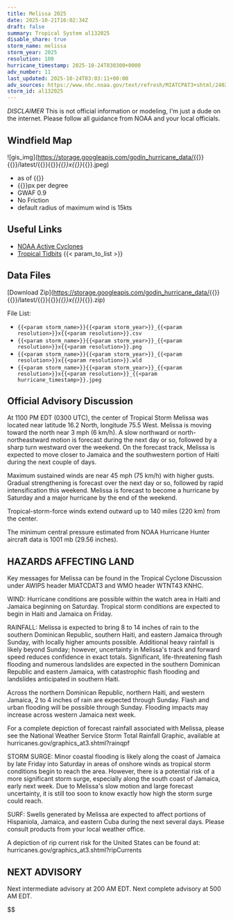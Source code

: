 ```yaml
---
title: Melissa 2025
date: 2025-10-21T16:02:34Z
draft: false
summary: Tropical System al132025
disable_share: true
storm_name: melissa
storm_year: 2025
resolution: 100
hurricane_timestamp: 2025-10-24T030300+0000
adv_number: 11
last_updated: 2025-10-24T03:03:11+00:00
adv_sources: https://www.nhc.noaa.gov/text/refresh/MIATCPAT3+shtml/240237.shtml;https://www.nhc.noaa.gov/refresh/graphics_at3+shtml/024143.shtml?cone
storm_id: al132025
---
```

*DISCLAIMER* This is not official information or modeling, I'm just a dude on the internet.  Please follow all guidance from NOAA and your local officials.

## Windfield Map
![gis_img](https://storage.googleapis.com/godin_hurricane_data/{{<param storm_name>}}{{<param storm_year>}}/latest/{{<param storm_name>}}{{<param storm_year>}}_{{<param resolution>}}x{{<param resolution>}}_{{<param hurricane_timestamp>}}.jpeg)

- as of {{<param last_updated>}}
- {{<param resolution>}}px per degree
- GWAF 0.9
- No Friction
- default radius of maximum wind is 15kts

## Useful Links
- [NOAA Active Cyclones](https://www.nhc.noaa.gov/)
- [Tropical Tidbits](https://www.tropicaltidbits.com/storminfo/)
{{< param_to_list >}}

## Data Files
[Download Zip](https://storage.googleapis.com/godin_hurricane_data/{{<param storm_name>}}{{<param storm_year>}}/latest/{{<param storm_name>}}{{<param storm_year>}}_{{<param resolution>}}x{{<param resolution>}}_{{<param hurricane_timestamp>}}.zip)

File List:
- `{{<param storm_name>}}{{<param storm_year>}}_{{<param resolution>}}x{{<param resolution>}}.csv`
- `{{<param storm_name>}}{{<param storm_year>}}_{{<param resolution>}}x{{<param resolution>}}.png`
- `{{<param storm_name>}}{{<param storm_year>}}_{{<param resolution>}}x{{<param resolution>}}.wld`
- `{{<param storm_name>}}{{<param storm_year>}}_{{<param resolution>}}x{{<param resolution>}}_{{<param hurricane_timestamp>}}.jpeg`


## Official Advisory Discussion
At 1100 PM EDT (0300 UTC), the center of Tropical Storm Melissa was
located near latitude 16.2 North, longitude 75.5 West. Melissa is
moving toward the north near 3 mph (6 km/h). A slow northward or
north-northeastward motion is forecast during the next day or so,
followed by a sharp turn westward over the weekend. On the forecast
track, Melissa is expected to move closer to Jamaica and the
southwestern portion of Haiti during the next couple of days.
 
Maximum sustained winds are near 45 mph (75 km/h) with higher gusts.
Gradual strengthening is forecast over the next day or so, followed 
by rapid intensification this weekend.  Melissa is forecast to 
become a hurricane by Saturday and a major hurricane by the end of 
the weekend.
 
Tropical-storm-force winds extend outward up to 140 miles (220 km)
from the center.
 
The minimum central pressure estimated from NOAA Hurricane Hunter 
aircraft data is 1001 mb (29.56 inches).
 
 
HAZARDS AFFECTING LAND
----------------------
Key messages for Melissa can be found in the Tropical Cyclone 
Discussion under AWIPS header MIATCDAT3 and WMO header WTNT43 KNHC.
 
WIND: Hurricane conditions are possible within the watch area in
Haiti and Jamaica beginning on Saturday. Tropical storm conditions 
are expected to begin in Haiti and Jamaica on Friday.
 
RAINFALL: Melissa is expected to bring 8 to 14 inches of rain to the
southern Dominican Republic, southern Haiti, and eastern Jamaica
through Sunday, with locally higher amounts possible. Additional
heavy rainfall is likely beyond Sunday; however, uncertainty in
Melissa's track and forward speed reduces confidence in exact
totals. Significant, life-threatening flash flooding and numerous
landslides are expected in the southern Dominican Republic and
eastern Jamaica, with catastrophic flash flooding and landslides
anticipated in southern Haiti.
 
Across the northern Dominican Republic, northern Haiti, and western
Jamaica, 2 to 4 inches of rain are expected through Sunday. Flash 
and urban flooding will be possible through Sunday. Flooding impacts 
may increase across western Jamaica next week.
 
For a complete depiction of forecast rainfall associated with
Melissa, please see the National Weather Service Storm Total
Rainfall Graphic, available at
hurricanes.gov/graphics_at3.shtml?rainqpf
 
STORM SURGE: Minor coastal flooding is likely along the coast of
Jamaica by late Friday into Saturday in areas of onshore winds as
tropical storm conditions begin to reach the area. However, there
is a potential risk of a more significant storm surge, especially
along the south coast of Jamaica, early next week.  Due to Melissa's
slow motion and large forecast uncertainty, it is still too soon to
know exactly how high the storm surge could reach.
 
SURF: Swells generated by Melissa are expected to affect portions
of Hispaniola, Jamaica, and eastern Cuba during the next several
days.  Please consult products from your local weather office.
 
A depiction of rip current risk for the United States can be found
at: hurricanes.gov/graphics_at3.shtml?ripCurrents
 
 
NEXT ADVISORY
-------------
Next intermediate advisory at 200 AM EDT.
Next complete advisory at 500 AM EDT.
 
$$